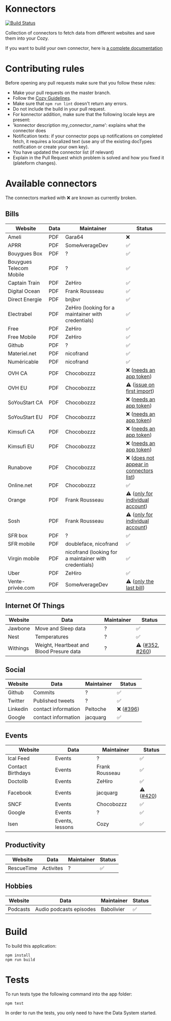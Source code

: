 # Konnectors

[![Build Status](https://travis-ci.org/cozy-labs/konnectors.svg)](https://travis-ci.org/cozy-labs/konnectors)

Collection of connectors to fetch data from different websites and save them
into your Cozy.

If you want to build your own connector, here is [a complete documentation](https://github.com/cozy-labs/konnectors/wiki)

# Contributing rules

Before opening any pull requests make sure that you follow these rules:

* Make your pull requests on the master branch.
* Follow the [Cozy Guidelines](https://github.com/cozy/cozy-guidelines).
* Make sure that `npm run lint` doesn't return any errors.
* Do not include the build in your pull request.
* For konnector addition, make sure that the following locale keys are present:
 * 'konnector description my_connector_name': explains what the connector does
 * Notification texts: if your connector pops up notifications on completed fetch,
   it requires a localized text (use any of the existing docTypes notification or create your own key).
* You have updated the connector list (if relevant)
* Explain in the Pull Request which problem is solved and how you fixed it (plateform changes).

# Available connectors

The connectors marked with :x: are known as currently broken.

## Bills

| Website | Data | Maintainer | Status |
| --- | --- | --- | --- |
| Ameli | PDF | Gara64 | :x: |
| APRR | PDF | SomeAverageDev | :white_check_mark: |
| Bouygues Box | PDF | ? | :white_check_mark: |
| Bouygues Telecom Mobile | PDF | ? | :white_check_mark: |
| Captain Train | PDF | ZeHiro | :white_check_mark: |
| Digital Ocean | PDF | Frank Rousseau | :white_check_mark: |
| Direct Energie | PDF | bnjbvr | :white_check_mark: |
| Electrabel | PDF | ZeHiro (looking for a maintainer with credentials) | :white_check_mark: |
| Free | PDF | ZeHiro | :white_check_mark: |
| Free Mobile | PDF | ZeHiro | :white_check_mark: |
| Github | PDF | ? | :white_check_mark: |
| Materiel.net | PDF | nicofrand | :white_check_mark: |
| Numéricable | PDF | nicofrand | :white_check_mark: |
| OVH CA | PDF | Chocobozzz | :x: ([needs an app token](https://github.com/cozy-labs/konnectors/issues/370)) |
| OVH EU | PDF | Chocobozzz | :warning: ([issue on first import](https://github.com/cozy-labs/konnectors/issues/212)) |
| SoYouStart CA | PDF | Chocobozzz | :x: ([needs an app token](https://github.com/cozy-labs/konnectors/issues/372)) |
| SoYouStart EU | PDF | Chocobozzz | :x: ([needs an app token](https://github.com/cozy-labs/konnectors/issues/371)) |
| Kimsufi CA | PDF | Chocobozzz | :x: ([needs an app token](https://github.com/cozy-labs/konnectors/issues/374)) |
| Kimsufi EU | PDF | Chocobozzz | :x: ([needs an app token](https://github.com/cozy-labs/konnectors/issues/373)) |
| Runabove | PDF | Chocobozzz | :x: ([does not appear in connectors list](https://github.com/cozy-labs/konnectors/issues/463)) |
| Online.net | PDF | Chocobozzz | :white_check_mark: |
| Orange | PDF | Frank Rousseau | :warning: ([only for individual account](https://github.com/cozy-labs/konnectors/issues/365)) |
| Sosh | PDF | Frank Rousseau | :warning: ([only for individual account](https://github.com/cozy-labs/konnectors/issues/364)) |
| SFR box | PDF | ? | :white_check_mark: |
| SFR mobile | PDF | doubleface, nicofrand | :white_check_mark: |
| Virgin mobile | PDF | nicofrand (looking for a maintainer with credentials) | :white_check_mark: |
| Uber | PDF | ZeHiro | :white_check_mark: |
| Vente-privée.com | PDF | SomeAverageDev | :warning: ([only the last bill](https://github.com/cozy-labs/konnectors/issues/351)) |

## Internet Of Things

| Website | Data | Maintainer | Status |
| --- | --- | --- | --- |
| Jawbone | Move and Sleep data | ? | :white_check_mark: |
| Nest | Temperatures | ? | :white_check_mark: |
| Withings | Weight, Heartbeat and Blood Presure data | ? | :warning: ([#352](https://github.com/cozy-labs/konnectors/issues/352), [#260](https://github.com/cozy-labs/konnectors/issues/260)) |

## Social

| Website | Data | Maintainer | Status |
| --- | --- | --- | --- |
| Github | Commits | ? | :white_check_mark: |
| Twitter | Published tweets | ? | :white_check_mark: |
| Linkedin | contact information | Peltoche | :x: ([#396](https://github.com/cozy-labs/konnectors/issues/396))|
| Google | contact information | jacquarg | :white_check_mark: |

## Events

| Website | Data | Maintainer | Status |
| --- | --- | --- | --- |
| Ical Feed | Events | ? | :white_check_mark: |
| Contact Birthdays | Events | Frank Rousseau | :white_check_mark: |
| Doctolib | Events | ZeHiro | :white_check_mark: |
| Facebook | Events | jacquarg | :warning: ([#420](https://github.com/cozy-labs/konnectors/issues/420)) |
| SNCF | Events | Chocobozzz | :white_check_mark: |
| Google | Events | ? | :white_check_mark: |
| Isen | Events, lessons | Cozy | :white_check_mark: |

## Productivity

| Website | Data | Maintainer | Status |
| --- | --- | --- | --- |
| RescueTime | Activites | ? | :white_check_mark: |

## Hobbies

| Website | Data | Maintainer | Status |
| --- | --- | --- | --- |
| Podcasts | Audio podcasts episodes | Babolivier | :white_check_mark: |

# Build

To build this application:

    npm install
    npm run build

# Tests

To run tests type the following command into the app folder:

    npm test

In order to run the tests, you only need to have the Data System started.
